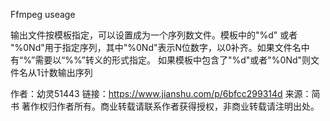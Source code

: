 Ffmpeg useage


输出文件按模板指定，可以设置成为一个序列数文件。模板中的"%d" 或者 "%0Nd"用于指定序列，其中"%0Nd"表示N位数字，以0补齐。如果文件名中有“%”需要以“%%”转义的形式指定。
如果模板中包含了"%d"或者"%0Nd"则文件名从1计数输出序列


作者：幼灵51443
链接：https://www.jianshu.com/p/6bfcc299314d
来源：简书
著作权归作者所有。商业转载请联系作者获得授权，非商业转载请注明出处。


